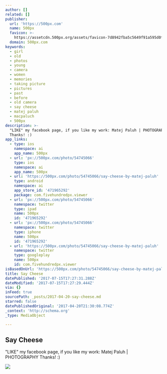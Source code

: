 ```yaml
---
author: []
related: []
publisher:
  url: 'https://500px.com'
  name: 500px
  favicon: >-
    https://assetcdn.500px.org/assets/favicon-7d8942fba5c5649f91a595d0fc749c83.ico
  domain: 500px.com
keywords:
  - girl
  - old
  - photos
  - young
  - camera
  - women
  - memories
  - taking picture
  - pictures
  - past
  - before
  - old camera
  - say cheese
  - matej paluh
  - macpaluch
  - 500px
description: >-
  "LIKE" my facebook page, if you like my work: Matej Paluh | PHOTOGRAPHY
  Thanks! :)
app_links:
  - type: ios
    namespace: ai
    app_name: 500px
  - url: 'px://500px.com/photo/54745066'
    type: ios
    namespace: ai
    app_name: 500px
  - url: 'https://500px.com/photo/54745066/say-cheese-by-matej-paluh'
    type: android
    namespace: ai
    app_store_id: '471965292'
    package: com.fivehundredpx.viewer
  - url: 'px://500px.com/photo/54745066'
    namespace: twitter
    type: ipad
    name: 500px
    id: '471965292'
  - url: 'px://500px.com/photo/54745066'
    namespace: twitter
    type: iphone
    name: 500px
    id: '471965292'
  - url: 'https://500px.com/photo/54745066/say-cheese-by-matej-paluh'
    namespace: twitter
    type: googleplay
    name: 500px
    id: com.fivehundredpx.viewer
isBasedOnUrl: 'https://500px.com/photo/54745066/say-cheese-by-matej-paluh'
title: Say Cheese
datePublished: '2017-07-15T17:27:31.288Z'
dateModified: '2017-07-15T17:27:29.444Z'
via: {}
inFeed: true
sourcePath: _posts/2017-04-20-say-cheese.md
starred: false
datePublishedOriginal: '2017-04-20T21:30:08.774Z'
_context: 'http://schema.org'
_type: MediaObject

---
```

<article style=""><h1>Say Cheese</h1><p>"LIKE" my facebook page, if you like my work: Matej Paluh | PHOTOGRAPHY Thanks! :)</p><img src="https://drscdn.500px.org/photo/54745066/q%3D80_m%3D2000/550aecde8069071d4b11ef6efdac5462" /></article>